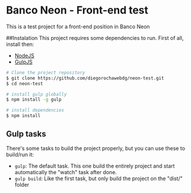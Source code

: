 # Banco Neon - Front-end test
This is a test project for a front-end position in Banco Neon

##Instalation
This project requires some dependencies to run. First of all, install then:
- [NodeJS](http://nodejs.org/)
- [GulpJS](http://gulpjs.com/)

```sh
# Clone the project repository
$ git clone https://github.com/diegorochawebdg/neon-test.git
$ cd neon-test

# install gulp globally
$ npm install -g gulp

# install dependencies
$ npm install
```

## Gulp tasks
There's some tasks to build the project properly, but you can use these to build/run it:

- `gulp`: The default task. This one build the entirely project and start automatically the "watch" task after done.
- `gulp build`: Like the first task, but only build the project on the "dist/" folder

